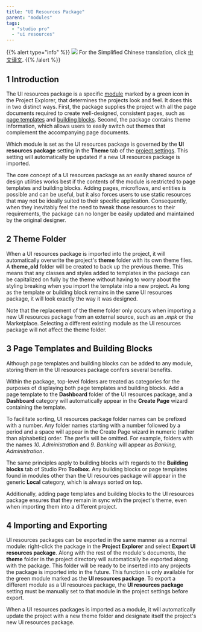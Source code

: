 ```yaml
---
title: "UI Resources Package"
parent: "modules"
tags:
  - "studio pro"
  - "ui resources"
---
```


{{% alert type="info" %}}
<img src="attachments/chinese-translation/china.png" style="display: inline-block; margin: 0" /> For the Simplified Chinese translation, click [中文译文](https://cdn.mendix.tencent-cloud.com/documentation/refguide8/ui-resources-package.pdf).
{{% /alert %}}

## 1 Introduction

The UI resources package is a specific [module](modules) marked by a green icon in the Project Explorer, that determines the projects look and feel. It does this in two distinct ways. First, the package supplies the project with all the page documents required to create well-designed, consistent pages, such as [page templates](page-templates) and [building blocks](building-block). Second, the package contains theme information, which allows users to easily switch out themes that complement the accompanying page documents.

Which module is set as the UI resources package is governed by the **UI resources package** setting in the **Theme** tab of the [project settings](project-settings). This setting will automatically be updated if a new UI resources package is imported.

The core concept of a UI resources package as an easily shared source of design utilities works best if the contents of the module is restricted to page templates and building blocks. Adding pages, microflows, and entities is possible and can be useful, but it also forces users to use static resources that may not be ideally suited to their specific application. Consequently, when they inevitably feel the need to tweak those resources to their requirements, the package can no longer be easily updated and maintained by the original designer.

## 2 Theme Folder

When a UI resources package is imported into the project, it will automatically overwrite the project's **theme** folder with its own theme files. A **theme_old** folder will be created to back up the previous theme. This means that any classes and styles added to templates in the package can be capitalized on fully by the theme without having to worry about the styling breaking when you import the template into a new project. As long as the template or building block remains in the same UI resources package, it will look exactly the way it was designed.

Note that the replacement of the theme folder only occurs when importing a new UI resources package from an external source, such as an *.mpk* or the Marketplace. Selecting a different existing module as the UI resources package will not affect the theme folder.

## 3 Page Templates and Building Blocks

Although page templates and building blocks can be added to any module, storing them in the UI resources package confers several benefits.

Within the package, top-level folders are treated as categories for the purposes of displaying both page templates and building blocks. Add a page template to the **Dashboard** folder of the UI resources package, and a **Dashboard** category will automatically appear in the **Create Page** wizard containing the template.

To facilitate sorting, UI resources package folder names can be prefixed with a number. Any folder names starting with a number followed by a period and a space will appear in the Create Page wizard in numeric (rather than alphabetic) order. The prefix will be omitted. For example, folders with the names *10. Administration* and *9. Banking* will appear as *Banking, Administration*.

The same principles apply to building blocks with regards to the **Building blocks** tab of Studio Pro **Toolbox**. Any building blocks or page templates found in modules other than the UI resources package will appear in the generic **Local** category, which is always sorted on top.

Additionally, adding page templates and building blocks to the UI resources package ensures that they remain in sync with the project's theme, even when importing them into a different project.

## 4 Importing and Exporting

UI resources packages can be exported in the same manner as a normal module: right-click the package in the **Project Explorer** and select **Export UI resources package**. Along with the rest of the module's documents, the **theme** folder in the project directory will automatically be exported along with the package. This folder will be ready to be inserted into any projects the package is imported into in the future. This function is only available for the green module marked as the **UI resources package**. To export a different module as a UI resources package, the **UI resources package** setting must be manually set to that module in the project settings before export.

When a UI resources packages is imported as a module, it will automatically update the project with a new theme folder and designate itself the project's new UI resources package.
